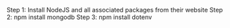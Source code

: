 Step 1: Install NodeJS and all associated packages from their website
Step 2: npm install mongodb
Step 3: npm install dotenv